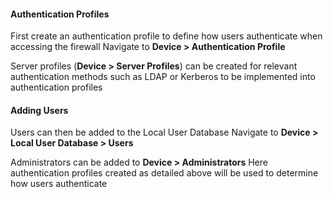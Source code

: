 #### Authentication Profiles
First create an authentication profile to define how users authenticate when accessing the firewall
Navigate to **Device > Authentication Profile**

Server profiles (**Device > Server Profiles**) can be created for relevant authentication methods such as LDAP or Kerberos to be implemented into authentication profiles
#### Adding Users
Users can then be added to the Local User Database
Navigate to **Device > Local User Database > Users**

Administrators can be added to **Device > Administrators**
Here authentication profiles created as detailed above will be used to determine how users authenticate
